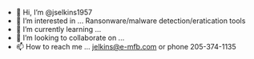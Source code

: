 - 👋 Hi, I’m @jselkins1957
- 👀 I’m interested in ... Ransonware/malware detection/eratication tools
- 🌱 I’m currently learning ...
- 💞️ I’m looking to collaborate on ...
- 📫 How to reach me ... jelkins@e-mfb.com or phone 205-374-1135

<!---
jselkins1957/jselkins1957 is a ✨ special ✨ repository because its `README.md` (this file) appears on your GitHub profile.
You can click the Preview link to take a look at your changes.
--->
